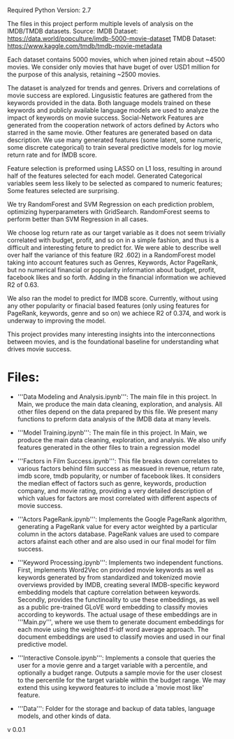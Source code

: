 Required Python Version: 2.7

The files in this project perform multiple levels of analysis on the IMDB/TMDB datasets. 
Source:
IMDB Dataset: https://data.world/popculture/imdb-5000-movie-dataset
TMDB Dataset: https://www.kaggle.com/tmdb/tmdb-movie-metadata

Each dataset contains 5000 movies, which when joined retain about ~4500 movies. We consider only movies that have buget of over USD1 million for the purpose of this analysis, retaining ~2500 movies.

The dataset is analyzed for trends and genres. Drivers and correlations of movie success are explored. Lingusistic features are gathered from the keywords provided in the data. Both language models trained on these keywords and publicly available language models are used to analyze the impact of keywords on movie success. Social-Network Features are generated from the cooperation network of actors defined by Actors who starred in the same movie. Other features are generated based on data description. We use many generated features (some latent, some numeric, some discrete categorical) to train several predictive models for log movie return rate and for IMDB score.

Feature selection is preformed using LASSO on L1 loss, resulting in around half of the features selected for each model. Generated Categorical variables seem less likely to be selected as compared to numeric features; Some features selected are surprising.

We try RandomForest and SVM Regression on each prediction problem, optimizing hyperparameters with GridSearch. RandomForest seems to perform better than SVM Regression in all cases.

We choose log return rate as our target variable as it does not seem trivially correlated with budget, profit, and so on in a simple fashion, and thus is a difficult and interesting feture to predict for. We were able to describe well over half the variance of this feature (R2 .602) in a RandomForest model taking into account features such as Genres, Keywords, Actor PageRank, but no numerical financial or popularity information about budget, profit, facebook likes and so forth. Adding in the financial information we achieved R2 of 0.63.

We also ran the model to predict for IMDB score. Currently, without using any other popularity or finacial based features (only using features for PageRank, keywords, genre and so on) we achiece R2 of 0.374, and work is underway to improving the model.

This project provides many interesting insights into the interconnections between movies, and is the foundational baseline for understanding what drives movie success.

# Files:
 - '''Data Modeling and Analysis.ipynb''': The main file in this project. In Main, we produce the main data cleaning, exploration, and analysis. All other files depend on the data prepared by this file. We present many functions to preform data analysis of the IMDB data at many levels.
 
  - '''Model Training.ipynb''': The main file in this project. In Main, we produce the main data cleaning, exploration, and analysis. We also unify features generated in the other files to train a regression model

 - '''Factors in Film Success.ipynb''': This file breaks down correlates to various factors behind film success as measued in revenue, return rate, imdb score, tmdb popularity, or number of facebook likes. It considers the median effect of factors such as genre, keywords, production company, and movie rating, providing a very detailed description of which values for factors are most correlated with different aspects of movie success.

- '''Actors PageRank.ipynb''': Implements the Google PageRank algorithm, generating a PageRank value for every actor weighted by a particular column in the actors database. PageRank values are used to compare actors afainst each other and are also used in our final model for film success.

- '''Keyword Processing.ipynb''': Implements two independent functions. First, implements Word2Vec on provided movie keywords as well as keywords generated by from standardized and tokenized movie overviews provided by IMDB, creating several IMDB-specific keyword embedding models that capture correlation between keywords. Secondly, provides the functinoality to use these embeddings, as well as a public pre-trained GLoVE word embedding to classify movies according to keywords. The actual usage of these embeddings are in '''Main.py''', where we use them to generate document embeddings for each movie using the weighted tf-idf word average approach. The document embeddings are used to classify movies and used in our final predictive model.

- '''Interactive Console.ipynb''': Implements a console that queries the user for a movie genre and a target variable with a percentile, and optionally a budget range. Outputs a sample movie for the user closest to the percentile for the target variable within the budget range. We may extend this using keyword features to include a 'movie most like' feature.

- '''Data''': Folder for the storage and backup of data tables, language models, and other kinds of data.


v 0.0.1
